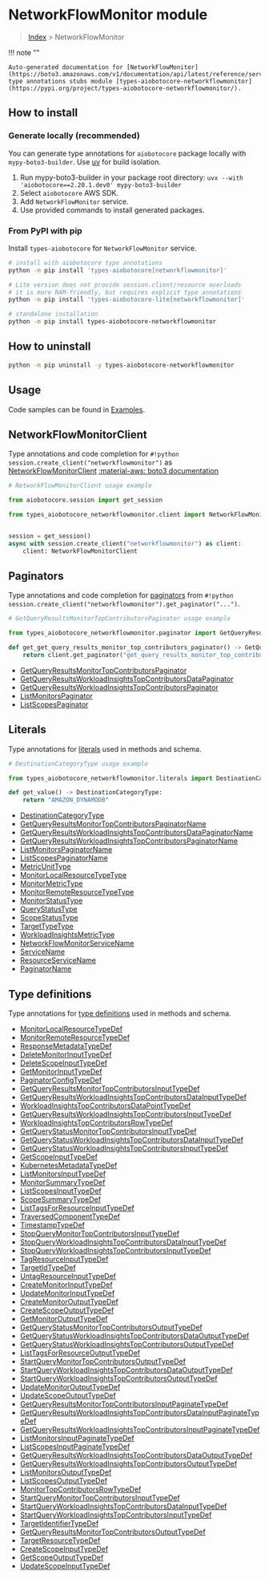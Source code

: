 # NetworkFlowMonitor module

> [Index](../README.md) > NetworkFlowMonitor


!!! note ""

    Auto-generated documentation for [NetworkFlowMonitor](https://boto3.amazonaws.com/v1/documentation/api/latest/reference/services/networkflowmonitor.html#networkflowmonitor)
    type annotations stubs module [types-aiobotocore-networkflowmonitor](https://pypi.org/project/types-aiobotocore-networkflowmonitor/).

## How to install

### Generate locally (recommended)

You can generate type annotations for `aiobotocore` package locally with `mypy-boto3-builder`.
Use [uv](https://docs.astral.sh/uv/getting-started/installation/) for build isolation.

1. Run mypy-boto3-builder in your package root directory: `uvx --with 'aiobotocore==2.20.1.dev0' mypy-boto3-builder`
1. Select `aiobotocore` AWS SDK.
1. Add `NetworkFlowMonitor` service.
1. Use provided commands to install generated packages.



### From PyPI with pip

Install `types-aiobotocore` for `NetworkFlowMonitor` service.

```bash
# install with aiobotocore type annotations
python -m pip install 'types-aiobotocore[networkflowmonitor]'

# Lite version does not provide session.client/resource overloads
# it is more RAM-friendly, but requires explicit type annotations
python -m pip install 'types-aiobotocore-lite[networkflowmonitor]'

# standalone installation
python -m pip install types-aiobotocore-networkflowmonitor
```



## How to uninstall

```bash
python -m pip uninstall -y types-aiobotocore-networkflowmonitor
```

## Usage

Code samples can be found in [Examples](./usage.md).

## NetworkFlowMonitorClient

Type annotations and code completion for  `#!python session.create_client("networkflowmonitor")` as [NetworkFlowMonitorClient](./client.md)
[:material-aws: boto3 documentation](https://boto3.amazonaws.com/v1/documentation/api/latest/reference/services/networkflowmonitor.html#NetworkFlowMonitor.Client)

```python
# NetworkFlowMonitorClient usage example

from aiobotocore.session import get_session

from types_aiobotocore_networkflowmonitor.client import NetworkFlowMonitorClient


session = get_session()
async with session.create_client("networkflowmonitor") as client:
    client: NetworkFlowMonitorClient
```


## Paginators

Type annotations and code completion for
[paginators](./paginators.md)
from `#!python session.create_client("networkflowmonitor").get_paginator("...")`.

```python
# GetQueryResultsMonitorTopContributorsPaginator usage example

from types_aiobotocore_networkflowmonitor.paginator import GetQueryResultsMonitorTopContributorsPaginator

def get_get_query_results_monitor_top_contributors_paginator() -> GetQueryResultsMonitorTopContributorsPaginator:
    return client.get_paginator("get_query_results_monitor_top_contributors"))
```

- [GetQueryResultsMonitorTopContributorsPaginator](./paginators.md#getqueryresultsmonitortopcontributorspaginator)
- [GetQueryResultsWorkloadInsightsTopContributorsDataPaginator](./paginators.md#getqueryresultsworkloadinsightstopcontributorsdatapaginator)
- [GetQueryResultsWorkloadInsightsTopContributorsPaginator](./paginators.md#getqueryresultsworkloadinsightstopcontributorspaginator)
- [ListMonitorsPaginator](./paginators.md#listmonitorspaginator)
- [ListScopesPaginator](./paginators.md#listscopespaginator)








## Literals

Type annotations for [literals](./literals.md) used in methods and schema.

```python
# DestinationCategoryType usage example

from types_aiobotocore_networkflowmonitor.literals import DestinationCategoryType

def get_value() -> DestinationCategoryType:
    return "AMAZON_DYNAMODB"
```

- [DestinationCategoryType](./literals.md#destinationcategorytype)
- [GetQueryResultsMonitorTopContributorsPaginatorName](./literals.md#getqueryresultsmonitortopcontributorspaginatorname)
- [GetQueryResultsWorkloadInsightsTopContributorsDataPaginatorName](./literals.md#getqueryresultsworkloadinsightstopcontributorsdatapaginatorname)
- [GetQueryResultsWorkloadInsightsTopContributorsPaginatorName](./literals.md#getqueryresultsworkloadinsightstopcontributorspaginatorname)
- [ListMonitorsPaginatorName](./literals.md#listmonitorspaginatorname)
- [ListScopesPaginatorName](./literals.md#listscopespaginatorname)
- [MetricUnitType](./literals.md#metricunittype)
- [MonitorLocalResourceTypeType](./literals.md#monitorlocalresourcetypetype)
- [MonitorMetricType](./literals.md#monitormetrictype)
- [MonitorRemoteResourceTypeType](./literals.md#monitorremoteresourcetypetype)
- [MonitorStatusType](./literals.md#monitorstatustype)
- [QueryStatusType](./literals.md#querystatustype)
- [ScopeStatusType](./literals.md#scopestatustype)
- [TargetTypeType](./literals.md#targettypetype)
- [WorkloadInsightsMetricType](./literals.md#workloadinsightsmetrictype)
- [NetworkFlowMonitorServiceName](./literals.md#networkflowmonitorservicename)
- [ServiceName](./literals.md#servicename)
- [ResourceServiceName](./literals.md#resourceservicename)
- [PaginatorName](./literals.md#paginatorname)




## Type definitions

Type annotations for [type definitions](./type_defs.md) used in methods and schema.

- [MonitorLocalResourceTypeDef](./type_defs.md#monitorlocalresourcetypedef)
- [MonitorRemoteResourceTypeDef](./type_defs.md#monitorremoteresourcetypedef)
- [ResponseMetadataTypeDef](./type_defs.md#responsemetadatatypedef)
- [DeleteMonitorInputTypeDef](./type_defs.md#deletemonitorinputtypedef)
- [DeleteScopeInputTypeDef](./type_defs.md#deletescopeinputtypedef)
- [GetMonitorInputTypeDef](./type_defs.md#getmonitorinputtypedef)
- [PaginatorConfigTypeDef](./type_defs.md#paginatorconfigtypedef)
- [GetQueryResultsMonitorTopContributorsInputTypeDef](./type_defs.md#getqueryresultsmonitortopcontributorsinputtypedef)
- [GetQueryResultsWorkloadInsightsTopContributorsDataInputTypeDef](./type_defs.md#getqueryresultsworkloadinsightstopcontributorsdatainputtypedef)
- [WorkloadInsightsTopContributorsDataPointTypeDef](./type_defs.md#workloadinsightstopcontributorsdatapointtypedef)
- [GetQueryResultsWorkloadInsightsTopContributorsInputTypeDef](./type_defs.md#getqueryresultsworkloadinsightstopcontributorsinputtypedef)
- [WorkloadInsightsTopContributorsRowTypeDef](./type_defs.md#workloadinsightstopcontributorsrowtypedef)
- [GetQueryStatusMonitorTopContributorsInputTypeDef](./type_defs.md#getquerystatusmonitortopcontributorsinputtypedef)
- [GetQueryStatusWorkloadInsightsTopContributorsDataInputTypeDef](./type_defs.md#getquerystatusworkloadinsightstopcontributorsdatainputtypedef)
- [GetQueryStatusWorkloadInsightsTopContributorsInputTypeDef](./type_defs.md#getquerystatusworkloadinsightstopcontributorsinputtypedef)
- [GetScopeInputTypeDef](./type_defs.md#getscopeinputtypedef)
- [KubernetesMetadataTypeDef](./type_defs.md#kubernetesmetadatatypedef)
- [ListMonitorsInputTypeDef](./type_defs.md#listmonitorsinputtypedef)
- [MonitorSummaryTypeDef](./type_defs.md#monitorsummarytypedef)
- [ListScopesInputTypeDef](./type_defs.md#listscopesinputtypedef)
- [ScopeSummaryTypeDef](./type_defs.md#scopesummarytypedef)
- [ListTagsForResourceInputTypeDef](./type_defs.md#listtagsforresourceinputtypedef)
- [TraversedComponentTypeDef](./type_defs.md#traversedcomponenttypedef)
- [TimestampTypeDef](./type_defs.md#timestamptypedef)
- [StopQueryMonitorTopContributorsInputTypeDef](./type_defs.md#stopquerymonitortopcontributorsinputtypedef)
- [StopQueryWorkloadInsightsTopContributorsDataInputTypeDef](./type_defs.md#stopqueryworkloadinsightstopcontributorsdatainputtypedef)
- [StopQueryWorkloadInsightsTopContributorsInputTypeDef](./type_defs.md#stopqueryworkloadinsightstopcontributorsinputtypedef)
- [TagResourceInputTypeDef](./type_defs.md#tagresourceinputtypedef)
- [TargetIdTypeDef](./type_defs.md#targetidtypedef)
- [UntagResourceInputTypeDef](./type_defs.md#untagresourceinputtypedef)
- [CreateMonitorInputTypeDef](./type_defs.md#createmonitorinputtypedef)
- [UpdateMonitorInputTypeDef](./type_defs.md#updatemonitorinputtypedef)
- [CreateMonitorOutputTypeDef](./type_defs.md#createmonitoroutputtypedef)
- [CreateScopeOutputTypeDef](./type_defs.md#createscopeoutputtypedef)
- [GetMonitorOutputTypeDef](./type_defs.md#getmonitoroutputtypedef)
- [GetQueryStatusMonitorTopContributorsOutputTypeDef](./type_defs.md#getquerystatusmonitortopcontributorsoutputtypedef)
- [GetQueryStatusWorkloadInsightsTopContributorsDataOutputTypeDef](./type_defs.md#getquerystatusworkloadinsightstopcontributorsdataoutputtypedef)
- [GetQueryStatusWorkloadInsightsTopContributorsOutputTypeDef](./type_defs.md#getquerystatusworkloadinsightstopcontributorsoutputtypedef)
- [ListTagsForResourceOutputTypeDef](./type_defs.md#listtagsforresourceoutputtypedef)
- [StartQueryMonitorTopContributorsOutputTypeDef](./type_defs.md#startquerymonitortopcontributorsoutputtypedef)
- [StartQueryWorkloadInsightsTopContributorsDataOutputTypeDef](./type_defs.md#startqueryworkloadinsightstopcontributorsdataoutputtypedef)
- [StartQueryWorkloadInsightsTopContributorsOutputTypeDef](./type_defs.md#startqueryworkloadinsightstopcontributorsoutputtypedef)
- [UpdateMonitorOutputTypeDef](./type_defs.md#updatemonitoroutputtypedef)
- [UpdateScopeOutputTypeDef](./type_defs.md#updatescopeoutputtypedef)
- [GetQueryResultsMonitorTopContributorsInputPaginateTypeDef](./type_defs.md#getqueryresultsmonitortopcontributorsinputpaginatetypedef)
- [GetQueryResultsWorkloadInsightsTopContributorsDataInputPaginateTypeDef](./type_defs.md#getqueryresultsworkloadinsightstopcontributorsdatainputpaginatetypedef)
- [GetQueryResultsWorkloadInsightsTopContributorsInputPaginateTypeDef](./type_defs.md#getqueryresultsworkloadinsightstopcontributorsinputpaginatetypedef)
- [ListMonitorsInputPaginateTypeDef](./type_defs.md#listmonitorsinputpaginatetypedef)
- [ListScopesInputPaginateTypeDef](./type_defs.md#listscopesinputpaginatetypedef)
- [GetQueryResultsWorkloadInsightsTopContributorsDataOutputTypeDef](./type_defs.md#getqueryresultsworkloadinsightstopcontributorsdataoutputtypedef)
- [GetQueryResultsWorkloadInsightsTopContributorsOutputTypeDef](./type_defs.md#getqueryresultsworkloadinsightstopcontributorsoutputtypedef)
- [ListMonitorsOutputTypeDef](./type_defs.md#listmonitorsoutputtypedef)
- [ListScopesOutputTypeDef](./type_defs.md#listscopesoutputtypedef)
- [MonitorTopContributorsRowTypeDef](./type_defs.md#monitortopcontributorsrowtypedef)
- [StartQueryMonitorTopContributorsInputTypeDef](./type_defs.md#startquerymonitortopcontributorsinputtypedef)
- [StartQueryWorkloadInsightsTopContributorsDataInputTypeDef](./type_defs.md#startqueryworkloadinsightstopcontributorsdatainputtypedef)
- [StartQueryWorkloadInsightsTopContributorsInputTypeDef](./type_defs.md#startqueryworkloadinsightstopcontributorsinputtypedef)
- [TargetIdentifierTypeDef](./type_defs.md#targetidentifiertypedef)
- [GetQueryResultsMonitorTopContributorsOutputTypeDef](./type_defs.md#getqueryresultsmonitortopcontributorsoutputtypedef)
- [TargetResourceTypeDef](./type_defs.md#targetresourcetypedef)
- [CreateScopeInputTypeDef](./type_defs.md#createscopeinputtypedef)
- [GetScopeOutputTypeDef](./type_defs.md#getscopeoutputtypedef)
- [UpdateScopeInputTypeDef](./type_defs.md#updatescopeinputtypedef)

